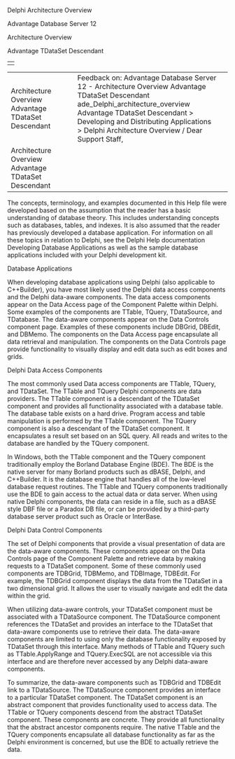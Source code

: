 Delphi Architecture Overview




Advantage Database Server 12  

Architecture Overview

Advantage TDataSet Descendant

|  |
| --- |
|  |

|  |  |  |  |  |
| --- | --- | --- | --- | --- |
| Architecture Overview  Advantage TDataSet Descendant |  |  | Feedback on: Advantage Database Server 12 - Architecture Overview Advantage TDataSet Descendant ade\_Delphi\_architecture\_overview Advantage TDataSet Descendant > Developing and Distributing Applications > Delphi Architecture Overview / Dear Support Staff, |  |
| Architecture Overview  Advantage TDataSet Descendant |  |  |  |  |

The concepts, terminology, and examples documented in this Help file were developed based on the assumption that the reader has a basic understanding of database theory. This includes understanding concepts such as databases, tables, and indexes. It is also assumed that the reader has previously developed a database application. For information on all these topics in relation to Delphi, see the Delphi Help documentation Developing Database Applications as well as the sample database applications included with your Delphi development kit.

Database Applications

When developing database applications using Delphi (also applicable to C++Builder), you have most likely used the Delphi data access components and the Delphi data-aware components. The data access components appear on the Data Access page of the Component Palette within Delphi. Some examples of the components are TTable, TQuery, TDataSource, and TDatabase. The data-aware components appear on the Data Controls component page. Examples of these components include DBGrid, DBEdit, and DBMemo. The components on the Data Access page encapsulate all data retrieval and manipulation. The components on the Data Controls page provide functionality to visually display and edit data such as edit boxes and grids.

Delphi Data Access Components

The most commonly used Data access components are TTable, TQuery, and TDataSet. The TTable and TQuery Delphi components are data providers. The TTable component is a descendant of the TDataSet component and provides all functionality associated with a database table. The database table exists on a hard drive. Program access and table manipulation is performed by the TTable component. The TQuery component is also a descendant of the TDataSet component. It encapsulates a result set based on an SQL query. All reads and writes to the database are handled by the TQuery component.

In Windows, both the TTable component and the TQuery component traditionally employ the Borland Database Engine (BDE). The BDE is the native server for many Borland products such as dBASE, Delphi, and C++Builder. It is the database engine that handles all of the low-level database request routines. The TTable and TQuery components traditionally use the BDE to gain access to the actual data or data server. When using native Delphi components, the data can reside in a file, such as a dBASE style DBF file or a Paradox DB file, or can be provided by a third-party database server product such as Oracle or InterBase.

Delphi Data Control Components

The set of Delphi components that provide a visual presentation of data are the data-aware components. These components appear on the Data Controls page of the Component Palette and retrieve data by making requests to a TDataSet component. Some of these commonly used components are TDBGrid, TDBMemo, and TDBImage, TDBEdit. For example, the TDBGrid component displays the data from the TDataSet in a two dimensional grid. It allows the user to visually navigate and edit the data within the grid.

When utilizing data-aware controls, your TDataSet component must be associated with a TDataSource component. The TDataSource component references the TDataSet and provides an interface to the TDataSet that data-aware components use to retrieve their data. The data-aware components are limited to using only the database functionality exposed by TDataSet through this interface. Many methods of TTable and TQuery such as TTable.ApplyRange and TQuery.ExecSQL are not accessible via this interface and are therefore never accessed by any Delphi data-aware components.

To summarize, the data-aware components such as TDBGrid and TDBEdit link to a TDataSource. The TDataSource component provides an interface to a particular TDataSet component. The TDataSet component is an abstract component that provides functionality used to access data. The TTable or TQuery components descend from the abstract TDataSet component. These components are concrete. They provide all functionality that the abstract ancestor components require. The native TTable and the TQuery components encapsulate all database functionality as far as the Delphi environment is concerned, but use the BDE to actually retrieve the data.